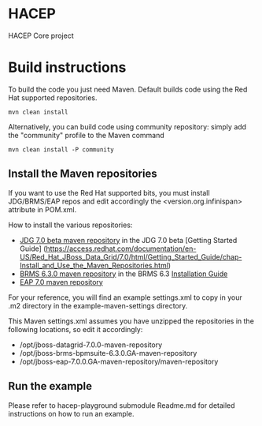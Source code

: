 HACEP
=====

HACEP Core project

Build instructions
==================

To build the code you just need Maven. Default builds code using the Red Hat supported repositories. 

```shell
mvn clean install
```

Alternatively, you can build code using community repository: simply add the "community" profile to the Maven command

```shell
mvn clean install -P community
```

Install the Maven repositories
------------------------------

If you want to use the Red Hat supported bits, you must install JDG/BRMS/EAP repos and edit accordingly the <version.org.infinispan> attribute in POM.xml.

How to install the various repositories:
 
* [JDG 7.0 beta maven repository](https://access.redhat.com/jbossnetwork/restricted/softwareDetail.html?softwareId=43361&product=data.grid&version=7.0.0+Beta&downloadType=distributions)
 in the JDG 7.0 beta [Getting Started Guide] (https://access.redhat.com/documentation/en-US/Red_Hat_JBoss_Data_Grid/7.0/html/Getting_Started_Guide/chap-Install_and_Use_the_Maven_Repositories.html) 
* [BRMS 6.3.0 maven repository](https://access.redhat.com/jbossnetwork/restricted/softwareDownload.html?softwareId=43621) in the BRMS 6.3 [Installation Guide](https://access.redhat.com/documentation/en-US/Red_Hat_JBoss_BRMS/6.3/html/Installation_Guide/chap-Maven_Repositories.html)
* [EAP 7.0 maven repository](https://access.redhat.com/jbossnetwork/restricted/softwareDetail.html?softwareId=43861&product=appplatform&version=&downloadType=distributions)

For your reference, you will find an example settings.xml to copy in your .m2 directory in the example-maven-settings directory.

This Maven settings.xml assumes you have unzipped the repositories in the following locations, so edit it accordingly:

* /opt/jboss-datagrid-7.0.0-maven-repository
* /opt/jboss-brms-bpmsuite-6.3.0.GA-maven-repository
* /opt/jboss-eap-7.0.0.GA-maven-repository/maven-repository


Run the example
---------------

Please refer to hacep-playground submodule Readme.md for detailed instructions on how to run an example.